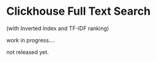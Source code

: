 # Clickhouse Full Text Search 

(with Inverted Index and TF-IDF ranking) 

work in progress....

not released yet.
